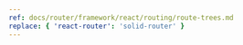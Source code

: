 ```yaml
---
ref: docs/router/framework/react/routing/route-trees.md
replace: { 'react-router': 'solid-router' }
---
```

